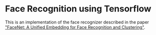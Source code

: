 # Face Recognition using Tensorflow 

This is an implementation of the face recognizer described in the paper ["FaceNet: A Unified Embedding for Face Recognition and Clustering"](https://arxiv.org/pdf/1503.03832.pdf). 
